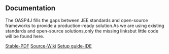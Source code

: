 ## Documentation
The OASP4J fills the gaps between JEE standards and open-source frameworks to provide a production-ready solution.As we are using existing standards 
and open-source solutions,only the missing linksbut little code will be found here.

[Stable-PDF](https://www.google.com)
[Source-Wiki](https://www.google.com)
[Setup guide-IDE](https://www.google.com)